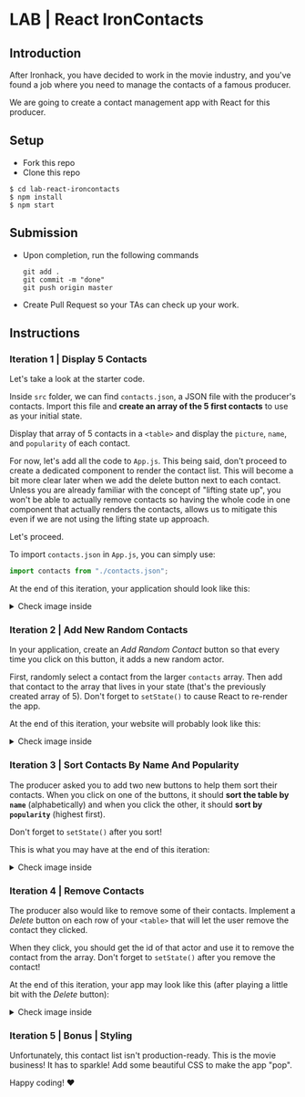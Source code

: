 

# LAB | React IronContacts

## Introduction

After Ironhack, you have decided to work in the movie industry, and you've found a job where you need to manage the contacts of a famous producer.

We are going to create a contact management app with React for this producer.

<!-- You can find the starter code in the starter code folder of this GitHub repo. -->

## Setup

- Fork this repo
- Clone this repo

```shell
$ cd lab-react-ironcontacts
$ npm install
$ npm start
```

## Submission

- Upon completion, run the following commands

  ```
  git add .
  git commit -m "done"
  git push origin master
  ```

- Create Pull Request so your TAs can check up your work.

## Instructions

### Iteration 1 | Display 5 Contacts

Let's take a look at the starter code.

Inside `src` folder, we can find `contacts.json`, a JSON file with the producer's contacts. Import this file and **create an array of the 5 first contacts** to use as your initial state.

Display that array of 5 contacts in a `<table>` and display the `picture`, `name`, and `popularity` of each contact.

For now, let's add all the code to `App.js`. This being said, don't proceed to create a dedicated component to render the contact list. This will become a bit more clear later when we add the delete button next to each contact. Unless you are already familiar with the concept of "lifting state up", you won't be able to actually remove contacts so having the whole code in one component that actually renders the contacts, allows us to mitigate this even if we are not using the lifting state up approach.

Let's proceed.

To import `contacts.json` in `App.js`, you can simply use:

```js
import contacts from "./contacts.json";
```

At the end of this iteration, your application should look like this:

<details>
  <summary> Check image inside </summary>

![Screenshot](https://i.imgur.com/fPuwZXv.png)

</details>

### Iteration 2 | Add New Random Contacts

In your application, create an _Add Random Contact_ button so that every time you click on this button, it adds a new random actor.

First, randomly select a contact from the larger `contacts` array. Then add that contact to the array that lives in your state (that's the previously created array of 5). Don't forget to `setState()` to cause React to re-render the app.

At the end of this iteration, your website will probably look like this:

<details>
  <summary> Check image inside </summary>

![Screenshot](https://i.imgur.com/GuNyYiU.png)

</details>

### Iteration 3 | Sort Contacts By Name And Popularity

The producer asked you to add two new buttons to help them sort their contacts. When you click on one of the buttons, it should **sort the table by `name`** (alphabetically) and when you click the other, it should **sort by `popularity`** (highest first).

Don't forget to `setState()` after you sort!

This is what you may have at the end of this iteration:

<details>
  <summary> Check image inside </summary>

![Screenshot](https://i.imgur.com/vUDGZ7Y.png)

</details>

### Iteration 4 | Remove Contacts

The producer also would like to remove some of their contacts. Implement a _Delete_ button on each row of your `<table>` that will let the user remove the contact they clicked.

When they click, you should get the id of that actor and use it to remove the contact from the array. Don't forget to `setState()` after you remove the contact!

At the end of this iteration, your app may look like this (after playing a little bit with the _Delete_ button):

<details>
  <summary> Check image inside </summary>

![Screenshot](https://i.imgur.com/N3K1K1k.png)

</details>

### Iteration 5 | Bonus | Styling

Unfortunately, this contact list isn't production-ready. This is the movie business! It has to sparkle! Add some beautiful CSS to make the app "pop".

Happy coding! :heart:
